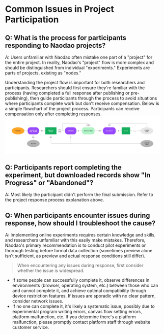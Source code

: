 # Common Issues in Project Participation

## Q: What is the process for participants responding to Naodao projects?
A: Users unfamiliar with Naodao often mistake one part of a "project" for the entire project. In reality, Naodao's "project" flow is more complex and should be distinguished from individual "experiments." Experiments are parts of projects, existing as "nodes."

Understanding the project flow is important for both researchers and participants. Researchers should first ensure they're familiar with the process (having completed a full response after publishing or pre-publishing), then guide participants through the process to avoid situations where participants complete work but don't receive compensation. Below is a simple flowchart of the project process. Participants can receive compensation only after completing responses.
![](imgs/2024-12-03-10-02-32.png)

## Q: Participants report completing the experiment, but downloaded records show "In Progress" or "Abandoned"?
A: Most likely the participant didn't perform the final submission. Refer to the project response process explanation above.

## Q: When participants encounter issues during response, how should I troubleshoot the cause?
A: Implementing online experiments requires certain knowledge and skills, and researchers unfamiliar with this easily make mistakes. Therefore, Naodao's primary recommendation is to conduct pilot experiments or thorough testing before formal data collection (sometimes preview alone isn't sufficient, as preview and actual response conditions still differ).

> When encountering any issues during response, first consider whether the issue is widespread.
- If some people can successfully complete it, observe differences in environments (browser, operating system, etc.) between those who can and cannot complete it, and achieve optimal compatibility through device restriction features. If issues are sporadic with no clear pattern, consider network issues.
- If no one can complete it, it's likely a systematic issue, possibly due to experimental program writing errors, canvas flow setting errors, platform malfunction, etc.
If you determine there's a platform malfunction, please promptly contact platform staff through website customer service.
